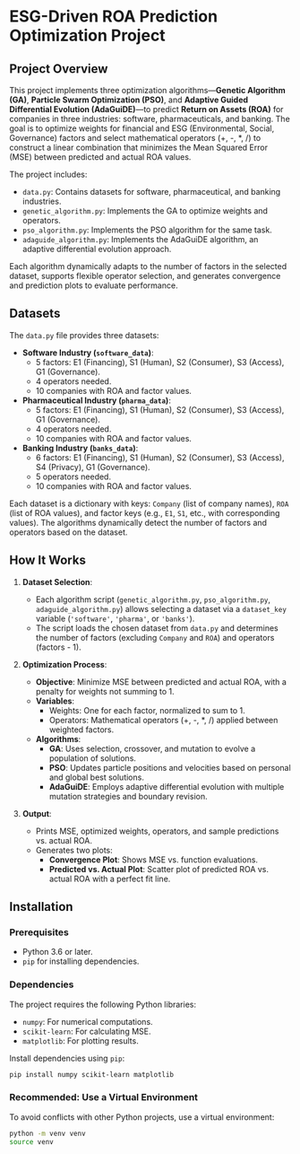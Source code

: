 # ESG-Driven ROA Prediction Optimization Project

## Project Overview
This project implements three optimization algorithms—**Genetic Algorithm (GA)**, **Particle Swarm Optimization (PSO)**, and **Adaptive Guided Differential Evolution (AdaGuiDE)**—to predict **Return on Assets (ROA)** for companies in three industries: software, pharmaceuticals, and banking. The goal is to optimize weights for financial and ESG (Environmental, Social, Governance) factors and select mathematical operators (+, -, *, /) to construct a linear combination that minimizes the Mean Squared Error (MSE) between predicted and actual ROA values.

The project includes:
- `data.py`: Contains datasets for software, pharmaceutical, and banking industries.
- `genetic_algorithm.py`: Implements the GA to optimize weights and operators.
- `pso_algorithm.py`: Implements the PSO algorithm for the same task.
- `adaguide_algorithm.py`: Implements the AdaGuiDE algorithm, an adaptive differential evolution approach.

Each algorithm dynamically adapts to the number of factors in the selected dataset, supports flexible operator selection, and generates convergence and prediction plots to evaluate performance.

## Datasets
The `data.py` file provides three datasets:
- **Software Industry (`software_data`)**:
  - 5 factors: E1 (Financing), S1 (Human), S2 (Consumer), S3 (Access), G1 (Governance).
  - 4 operators needed.
  - 10 companies with ROA and factor values.
- **Pharmaceutical Industry (`pharma_data`)**:
  - 5 factors: E1 (Financing), S1 (Human), S2 (Consumer), S3 (Access), G1 (Governance).
  - 4 operators needed.
  - 10 companies with ROA and factor values.
- **Banking Industry (`banks_data`)**:
  - 6 factors: E1 (Financing), S1 (Human), S2 (Consumer), S3 (Access), S4 (Privacy), G1 (Governance).
  - 5 operators needed.
  - 10 companies with ROA and factor values.

Each dataset is a dictionary with keys: `Company` (list of company names), `ROA` (list of ROA values), and factor keys (e.g., `E1`, `S1`, etc., with corresponding values). The algorithms dynamically detect the number of factors and operators based on the dataset.

## How It Works
1. **Dataset Selection**:
   - Each algorithm script (`genetic_algorithm.py`, `pso_algorithm.py`, `adaguide_algorithm.py`) allows selecting a dataset via a `dataset_key` variable (`'software'`, `'pharma'`, or `'banks'`).
   - The script loads the chosen dataset from `data.py` and determines the number of factors (excluding `Company` and `ROA`) and operators (factors - 1).

2. **Optimization Process**:
   - **Objective**: Minimize MSE between predicted and actual ROA, with a penalty for weights not summing to 1.
   - **Variables**:
     - Weights: One for each factor, normalized to sum to 1.
     - Operators: Mathematical operators (+, -, *, /) applied between weighted factors.
   - **Algorithms**:
     - **GA**: Uses selection, crossover, and mutation to evolve a population of solutions.
     - **PSO**: Updates particle positions and velocities based on personal and global best solutions.
     - **AdaGuiDE**: Employs adaptive differential evolution with multiple mutation strategies and boundary revision.

3. **Output**:
   - Prints MSE, optimized weights, operators, and sample predictions vs. actual ROA.
   - Generates two plots:
     - **Convergence Plot**: Shows MSE vs. function evaluations.
     - **Predicted vs. Actual Plot**: Scatter plot of predicted ROA vs. actual ROA with a perfect fit line.

## Installation
### Prerequisites
- Python 3.6 or later.
- `pip` for installing dependencies.

### Dependencies
The project requires the following Python libraries:
- `numpy`: For numerical computations.
- `scikit-learn`: For calculating MSE.
- `matplotlib`: For plotting results.

Install dependencies using `pip`:
```bash
pip install numpy scikit-learn matplotlib
```

### Recommended: Use a Virtual Environment
To avoid conflicts with other Python projects, use a virtual environment:
```bash
python -m venv venv
source venv
